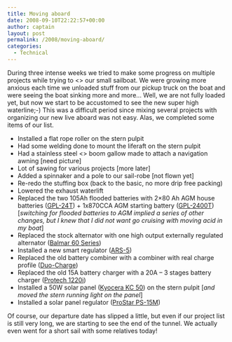 ```yaml
---
title: Moving aboard
date: 2008-09-10T22:22:57+00:00
author: captain
layout: post
permalink: /2008/moving-aboard/
categories:
  - Technical
---
```

During three intense weeks we tried to make some progress on multiple projects
while trying to <<move-in>> our small sailboat. We were growing more
anxious each time we unloaded stuff from our pickup truck on the boat and were
seeing the boat sinking more and more... Well, we are not fully loaded yet,
but now we start to be accustomed to see the new super high waterline;-) This
was a difficult period since mixing several projects with organizing our new
live aboard was not easy. Alas, we completed some items of our list.

  * Installed a flat rope roller on the stern pulpit
  * Had some welding done to mount the liferaft on the stern pulpit
  * Had a stainless steel <<faux>> boom gallow made to attach a
    navigation awning [need picture]
  * Lot of sawing for various projects [more later]
  * Added a spinnaker and a pole to our sail-robe [not flown yet]
  * Re-redo the stuffing box (back to the basic, no more drip free packing)
  * Lowered the exhaust waterlift
  * Replaced the two 105Ah flooded batteries with 2&#215;80 Ah AGM house
    batteries (<a href="http://www.lifelinebatteries.com/marinedeepcycle.php"
    target="_blank">GPL-24T</a>) + 1x870CCA AGM starting battery (<a
    href="http://www.lifelinebatteries.com/marinestartingbatteries.php"
    target="_blank">GPL-2400T</a>)
    [_switching for flooded batteries to AGM implied a series of other changes, but I knew that I did not want go cruising with moving acid in my boat_]
  * Replaced the stock alternator with one high output externally regulated
    alternator (<a href="http://www.balmar.net/Page6-6seriesalts.html"
    target="_blank">Balmar 60 Series</a>)
  * Installed a new smart regulator (<a
    href="http://www.balmar.net/page67-ars5.html" target="_blank">ARS-5</a>)
  * Replaced the old battery combiner with a combiner with real charge profile
    (<a href="http://www.balmar.net/page20-Duocharge.html"
    target="_blank">Duo-Charge</a>)
  * Replaced the old 15A battery charger with a 20A &#8211; 3 stages battery
    charger (<a
    href="http://www.pmariner.com/productFeature.php?ProductNum=63320"
    target="_blank">Protech 1220i</a>)
  * Installed a 50W solar panel (<a
    href="http://www.kyocerasolar.com/pdf/specsheets/KC50T.pdf"
    target="_blank">Kyocera KC 50</a>) on the stern pulpit
    [_and moved the stern running light on the panel_]
  * Installed a solar panel regulator (<a
    href="http://www.morningstarcorp.com/en/pro-star" target="_blank">ProStar
    PS-15M</a>)

Of course, our departure date has slipped a little, but even if our project list
is still very long, we are starting to see the end of the tunnel. We actually
even went for a short sail with some relatives today!